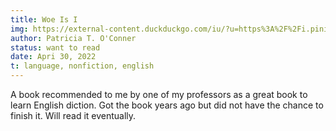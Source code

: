 ```yaml
---
title: Woe Is I
img: https://external-content.duckduckgo.com/iu/?u=https%3A%2F%2Fi.pinimg.com%2Foriginals%2F94%2Fad%2Fc5%2F94adc5b750a1896b00d56fb41b39f804.jpg&f=1&nofb=1
author: Patricia T. O'Conner
status: want to read
date: Apri 30, 2022
t: language, nonfiction, english
---
```


A book recommended to me by one of my professors as a great book to learn English diction. Got the book years ago but did not have the chance to finish it. Will read it eventually.